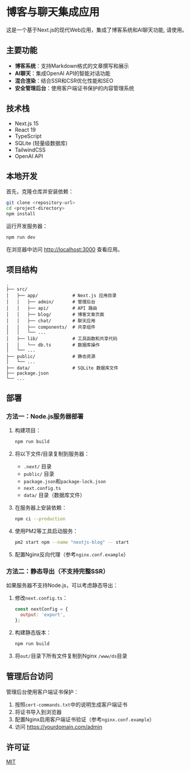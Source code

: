 # 博客与聊天集成应用 

这是一个基于Next.js的现代Web应用，集成了博客系统和AI聊天功能, 请使用。

## 主要功能

- **博客系统**：支持Markdown格式的文章撰写和展示
- **AI聊天**：集成OpenAI API的智能对话功能
- **混合渲染**：结合SSR和CSR优化性能和SEO
- **安全管理后台**：使用客户端证书保护的内容管理系统

## 技术栈

- Next.js 15
- React 19
- TypeScript
- SQLite (轻量级数据库)
- TailwindCSS
- OpenAI API

## 本地开发

首先，克隆仓库并安装依赖：

```bash
git clone <repository-url>
cd <project-directory>
npm install
```

运行开发服务器：

```bash
npm run dev
```

在浏览器中访问 [http://localhost:3000](http://localhost:3000) 查看应用。

## 项目结构

```
.
├── src/
│   ├── app/             # Next.js 应用目录
│   │   ├── admin/       # 管理后台
│   │   ├── api/         # API 路由
│   │   ├── blog/        # 博客文章页面
│   │   ├── chat/        # 聊天应用
│   │   ├── components/  # 共享组件
│   │   └── ...
│   ├── lib/             # 工具函数和共享代码
│   │   └── db.ts        # 数据库操作
│   └── ...
├── public/              # 静态资源
│   └── ...
├── data/                # SQLite 数据库文件
├── package.json
└── ...
```

## 部署

### 方法一：Node.js服务器部署

1. 构建项目：
   ```bash
   npm run build
   ```

2. 将以下文件/目录复制到服务器：
   - `.next/` 目录
   - `public/` 目录
   - `package.json`和`package-lock.json`
   - `next.config.ts`
   - `data/` 目录（数据库文件）

3. 在服务器上安装依赖：
   ```bash
   npm ci --production
   ```

4. 使用PM2等工具启动服务：
   ```bash
   pm2 start npm --name "nextjs-blog" -- start
   ```

5. 配置Nginx反向代理（参考`nginx.conf.example`）

### 方法二：静态导出（不支持完整SSR）

如果服务器不支持Node.js，可以考虑静态导出：

1. 修改`next.config.ts`：
   ```js
   const nextConfig = {
     output: 'export',
   };
   ```

2. 构建静态版本：
   ```bash
   npm run build
   ```

3. 将`out/`目录下所有文件复制到Nginx `/www/ds`目录

## 管理后台访问

管理后台使用客户端证书保护：

1. 按照`cert-commands.txt`中的说明生成客户端证书
2. 将证书导入到浏览器
3. 配置Nginx启用客户端证书验证（参考`nginx.conf.example`）
4. 访问 https://yourdomain.com/admin

## 许可证

[MIT](LICENSE)
